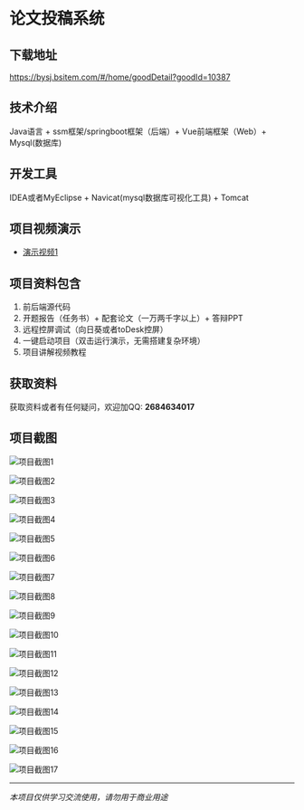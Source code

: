 # 论文投稿系统

## 下载地址
https://bysj.bsitem.com/#/home/goodDetail?goodId=10387

## 技术介绍
Java语言 + ssm框架/springboot框架（后端）+ Vue前端框架（Web）+ Mysql(数据库)

## 开发工具
IDEA或者MyEclipse + Navicat(mysql数据库可视化工具) + Tomcat

## 项目视频演示
- [演示视频1](https://graduation-images.oss-cn-beijing.aliyuncs.com/videos/828%E5%A5%97ssm%E5%BD%95%E5%83%8F/10387_ssm231%E8%AE%BA%E6%96%87%E6%8A%95%E7%A8%BF%E7%B3%BB%E7%BB%9F%2Bvue%E5%BD%95%E5%83%8F.mp4)

## 项目资料包含
1. 前后端源代码
2. 开题报告（任务书）+ 配套论文（一万两千字以上）+ 答辩PPT
3. 远程控屏调试（向日葵或者toDesk控屏）
4. 一键启动项目（双击运行演示，无需搭建复杂环境）
5. 项目讲解视频教程

## 获取资料
获取资料或者有任何疑问，欢迎加QQ: **2684634017**

## 项目截图
![项目截图1](https://graduation-images.oss-cn-beijing.aliyuncs.com/图片/10387/毕设论坛项目主图.jpg)

![项目截图2](https://graduation-images.oss-cn-beijing.aliyuncs.com/图片/10387/1.png)

![项目截图3](https://graduation-images.oss-cn-beijing.aliyuncs.com/图片/10387/2.png)

![项目截图4](https://graduation-images.oss-cn-beijing.aliyuncs.com/图片/10387/3.png)

![项目截图5](https://graduation-images.oss-cn-beijing.aliyuncs.com/图片/10387/4.png)

![项目截图6](https://graduation-images.oss-cn-beijing.aliyuncs.com/图片/10387/5.png)

![项目截图7](https://graduation-images.oss-cn-beijing.aliyuncs.com/图片/10387/6.png)

![项目截图8](https://graduation-images.oss-cn-beijing.aliyuncs.com/图片/10387/7.png)

![项目截图9](https://graduation-images.oss-cn-beijing.aliyuncs.com/图片/10387/8.png)

![项目截图10](https://graduation-images.oss-cn-beijing.aliyuncs.com/图片/10387/9.png)

![项目截图11](https://graduation-images.oss-cn-beijing.aliyuncs.com/图片/10387/10.png)

![项目截图12](https://graduation-images.oss-cn-beijing.aliyuncs.com/图片/10387/11.png)

![项目截图13](https://graduation-images.oss-cn-beijing.aliyuncs.com/图片/10387/12.png)

![项目截图14](https://graduation-images.oss-cn-beijing.aliyuncs.com/图片/10387/13.png)

![项目截图15](https://graduation-images.oss-cn-beijing.aliyuncs.com/图片/10387/14.png)

![项目截图16](https://graduation-images.oss-cn-beijing.aliyuncs.com/图片/10387/15.png)

![项目截图17](https://graduation-images.oss-cn-beijing.aliyuncs.com/图片/10387/16.png)

---
*本项目仅供学习交流使用，请勿用于商业用途*
